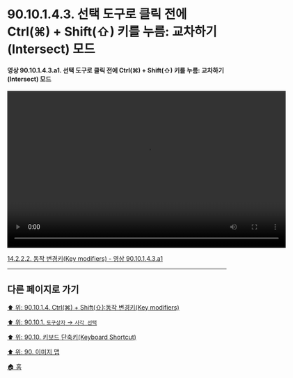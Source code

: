 # 90.10.1.4.3. 선택 도구로 클릭 전에 Ctrl(⌘) + Shift(⇧) 키를 누름: 교차하기(Intersect) 모드

<a id="90-10-01-04-03-a1"></a>

#### 영상 90.10.1.4.3.a1. 선택 도구로 클릭 전에 Ctrl(⌘) + Shift(⇧) 키를 누름: 교차하기(Intersect) 모드
<video controls="controls" width="640" height="360" src="https://github.com/wonder13662/gimp/assets/15767104/adf540cb-fdc9-4d79-abc0-43763ac3c7ea"></video>

[14.2.2.2. 동작 변경키(Key modifiers) - 영상 90.10.1.4.3.a1](./14-02-02-02-key_modifiers.md#90-10-01-04-03-a1)

***

## 다른 페이지로 가기

[⬆️ 위: 90.10.1.4. Ctrl(⌘) + Shift(⇧):동작 변경키(Key modifiers)](./90-10-01-04-00-key_modifier-ctrl_shift.md)

[⬆️ 위: 90.10.1. `도구상자` → `사각 선택`](./90-10-01-00-tool_box-rectangle_select.md)

[⬆️ 위: 90.10. 키보드 단축키(Keyboard Shortcut)](./90-10-00-keyboard_shortcut.md)

[⬆️ 위: 90. 이미지 맵](./90-00-image-map.md)

[🏠 홈](./00-home.md)